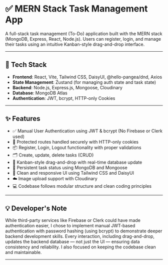 # ✅ MERN Stack Task Management App

A full-stack task management (To-Do) application built with the MERN stack (MongoDB, Express, React, Node.js). Users can register, login, and manage their tasks using an intuitive Kanban-style drag-and-drop interface.

---

## 🧰 Tech Stack

- **Frontend**: React, Vite, Tailwind CSS, DaisyUI, @hello-pangea/dnd, Axios
- **State Management**: Zustand (for managing auth state and task state)
- **Backend**: Node.js, Express.js, Mongoose, Cloudinary
- **Database**: MongoDB Atlas
- **Authentication**: JWT, bcrypt, HTTP-only Cookies

---

## ✨ Features

- ✅ Manual User Authentication using JWT & bcrypt (No Firebase or Clerk used)
- 🔐 Protected routes handled securely with HTTP-only cookies
- 📦 Register, Login, Logout functionality with proper validations
- 🗂️ Create, update, delete tasks (CRUD)
- 🔀 Kanban-style drag-and-drop with real-time database update
- 💾 Persistent task status using MongoDB and Mongoose
- 🎨 Clean and responsive UI using Tailwind CSS and DaisyUI
- ☁️ Image upload support with Cloudinary
- 💻 Codebase follows modular structure and clean coding principles

---

## 💡 Developer's Note

While third-party services like Firebase or Clerk could have made authentication easier, I chose to implement manual JWT-based authentication with password hashing (using bcrypt) to demonstrate deeper backend development skills. Every interaction, including drag-and-drop, updates the backend database — not just the UI — ensuring data consistency and reliability. I also focused on keeping the codebase clean and maintainable.

---
